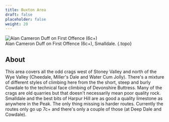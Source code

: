 ```yaml
---
title: Buxton Area
draft: false
placeholder: false
weight: 20
---
```


![Alan Cameron Duff on First Offence (6c+)](/img/peak/buxton/smalldale-first-offence.jpg)  
Alan Cameron Duff on First Offence (6c+), Smalldale.
{.topo}

## About

This area covers all the odd crags west of Stoney Valley and north of the Wye Valley (Cheedale, Miller's Dale and Water Cum Jolly). There's a mixture of different styles of climbing here from the the short, steep and burly Cowdale to the technical face climbing of Devonshire Buttress. Many of the crags are old quarries but that doesn't necessarily mean poor quality rock. Smalldale and the best bits of Harpur Hill are as good a quality limestone as anywhere in the Peak. The only thing missing is harder routes. Currently the routes only go up 7c+ and there's only a couple of those (at Deep Dale and Cowdale).
